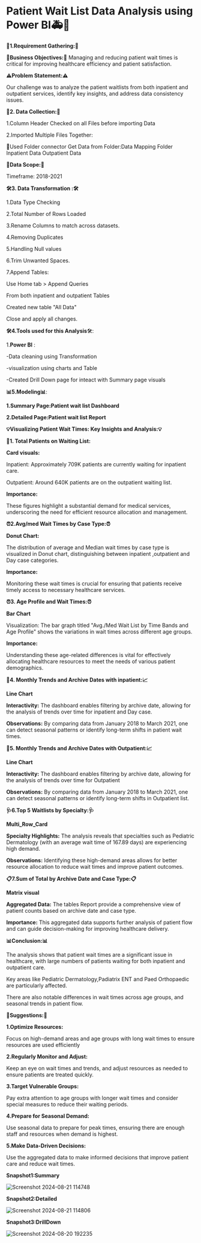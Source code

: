  # Patient Wait List Data Analysis using Power BI🚑🏥

 **📝1.Requirement Gathering:📝** 

**💼Business Objectives:💼**
Managing and reducing patient wait times is critical for improving healthcare efficiency and patient satisfaction. 

**⚠️Problem Statement:⚠️**

Our challenge was to analyze the patient waitlists from both inpatient and outpatient services, identify key insights, and address data consistency issues.

**📂2. Data Collection:📂**

1.Column Header Checked on all Files before importing Data 

2.Imported Multiple Files Together: 

📂Used Folder connector
Get Data from Folder:Data Mapping Folder
Inpatient Data
Outpatient Data

**📅Data Scope:📅**

Timeframe: 2018-2021

**🛠️3. Data Transformation :🛠️**

 1.Data Type Checking

 2.Total Number of Rows Loaded

 3.Rename Columns to match across datasets.

 4.Removing Duplicates

 5.Handling Null values

 6.Trim Unwanted Spaces.

 7.Append Tables:

 Use Home tab > Append Queries

 From both inpatient and outpatient Tables

 Created new table "All Data"

 Close and apply all changes.

**🛠️4.Tools used for this Analysis**🛠️:

 1.**Power BI** :

  -Data cleaning using Transformation

  -visualization using charts and Table

  -Created Drill Down page for inteact with Summary page visuals

**📊5.Modeling📊**:

**1.Summary Page:Patient wait list Dashboard**

**2.Detailed Page:Patient wait list Report**


**💡Visualizing Patient Wait Times: Key Insights and Analysis:💡**

👥**1. Total Patients on Waiting List:**

**Card visuals:**

Inpatient: Approximately 709K patients are currently waiting for inpatient care.

Outpatient: Around 640K patients are on the outpatient waiting list.

**Importance:**

These figures highlight a substantial demand for medical services, underscoring the need for efficient resource allocation and management.

**⏰2.Avg/med Wait Times by Case Type:⏰**

**Donut Chart:**

The distribution of average and Median wait times by case type is visualized in Donut chart, distinguishing between inpatient ,outpatient and Day case categories.

**Importance:**

Monitoring these wait times is crucial for ensuring that patients receive timely access to necessary healthcare services.

**⏰3. Age Profile and Wait Times:⏰**

**Bar Chart**

Visualization: The bar graph titled "Avg./Med Wait List by Time Bands and Age Profile" shows the variations in wait times across different age groups.

**Importance:**

 Understanding these age-related differences is vital for effectively allocating healthcare resources to meet the needs of various patient demographics.

**📅4. Monthly Trends and Archive Dates with inpatient:📈**

**Line Chart**

**Interactivity:** The dashboard enables filtering by archive date, allowing for the analysis of trends over time for inpatient and Day case.

**Observations:** By comparing data from January 2018 to March 2021, one can detect seasonal patterns or identify long-term shifts in patient wait times.

**📅5. Monthly Trends and Archive Dates with Outpatient:📈**

**Line Chart**

**Interactivity:** The dashboard enables filtering by archive date, allowing for the analysis of trends over time for Outpatient 

**Observations:** By comparing data from January 2018 to March 2021, one can detect seasonal patterns or identify long-term shifts in Outpatient list.

**🩺6.Top 5 Waitlists by Specialty:🩺**

**Multi_Row_Card**

**Specialty Highlights:** The analysis reveals that specialties such as Pediatric Dermatology (with an average wait time of 167.89 days) are experiencing high demand.

**Observations:** Identifying these high-demand areas allows for better resource allocation to reduce wait times and improve patient outcomes.

**📋7.Sum of Total by Archive Date and Case Type:📋**

**Matrix visual**

**Aggregated Data:** The tables Report provide a comprehensive view of patient counts based on archive date and case type.

**Importance:** This aggregated data supports further analysis of patient flow and can guide decision-making for improving healthcare delivery.

**📊Conclusion:📊**

The analysis shows that patient wait times are a significant issue in healthcare, with large numbers of patients waiting for both inpatient and outpatient care. 

Key areas like Pediatric Dermatology,Padiatrix ENT and Paed Orthopaedic are particularly affected. 

There are also notable differences in wait times across age groups, and seasonal trends in patient flow.


**📝Suggestions:📝**

**1.Optimize Resources:**

Focus on high-demand areas and age groups with long wait times to ensure resources are used efficiently

**2.Regularly Monitor and Adjust:**

Keep an eye on wait times and trends, and adjust resources as needed to ensure patients are treated quickly.

**3.Target Vulnerable Groups:**

Pay extra attention to age groups with longer wait times and consider special measures to reduce their waiting periods.

**4.Prepare for Seasonal Demand:**

Use seasonal data to prepare for peak times, ensuring there are enough staff and resources when demand is highest.

**5.Make Data-Driven Decisions:**

Use the aggregated data to make informed decisions that improve patient care and reduce wait times.




**Snapshot1:Summary**

![Screenshot 2024-08-21 114748](https://github.com/user-attachments/assets/cad41c9b-4cba-4a36-88c7-d223c3008140)



**Snapshot2:Detailed**

![Screenshot 2024-08-21 114806](https://github.com/user-attachments/assets/7eb97c73-3f4d-4f48-b167-b85ea75df0d2)


**Snapshot3:DrillDown**

![Screenshot 2024-08-20 192235](https://github.com/user-attachments/assets/c78a9bdb-7bdc-4601-b80d-78201c325f58)
